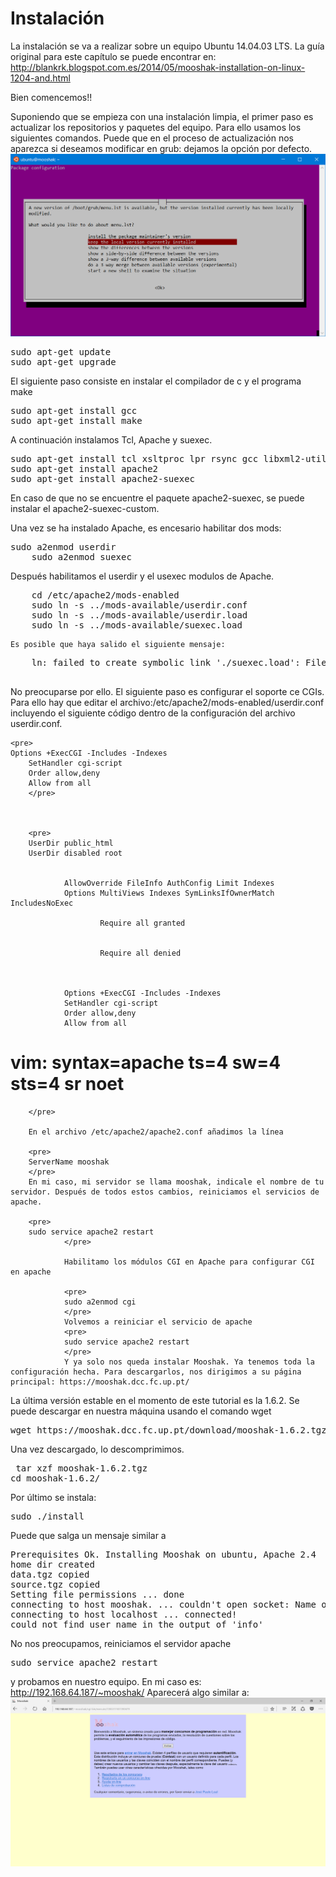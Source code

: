 # Instalación

La instalación se va a realizar sobre un equipo Ubuntu 14.04.03 LTS. La guía original para este capítulo se puede encontrar en: http://blankrk.blogspot.com.es/2014/05/mooshak-installation-on-linux-1204-and.html

Bien comencemos!!

Suponiendo que se empieza con una instalación limpia, el primer paso es actualizar los repositorios y paquetes del equipo. Para ello usamos los siguientes comandos. Puede que en el proceso de actualización nos aparezca si deseamos modificar en grub: dejamos la opción por defecto.
![Versión del grub](images/actualizacion.png)

<pre>
sudo apt-get update 
sudo apt-get upgrade
</pre>

El siguiente paso consiste en instalar el compilador de c y el programa make

<pre>
sudo apt-get install gcc
sudo apt-get install make
</pre>
A continuación instalamos Tcl, Apache y suexec.

<pre>
sudo apt-get install tcl xsltproc lpr rsync gcc libxml2-utils
sudo apt-get install apache2
sudo apt-get install apache2-suexec
</pre>
En caso de que no se encuentre el paquete apache2-suexec, se puede instalar el apache2-suexec-custom.

Una vez se ha instalado Apache, es encesario habilitar dos mods:
<pre>
sudo a2enmod userdir
    sudo a2enmod suexec
</pre>
Después habilitamos el userdir y el usexec modulos de Apache.

<pre>
    cd /etc/apache2/mods-enabled
    sudo ln -s ../mods-available/userdir.conf
    sudo ln -s ../mods-available/userdir.load
    sudo ln -s ../mods-available/suexec.load
</pre> 
    Es posible que haya salido el siguiente mensaje:

   <pre>
    ln: failed to create symbolic link './suexec.load': File exists
    </pre>
No preocuparse por ello. El siguiente paso es configurar el soporte ce CGIs. Para ello hay que editar el archivo:/etc/apache2/mods-enabled/userdir.conf incluyendo el siguiente código dentro de la configuración del archivo userdir.conf.
    
    <pre>
    Options +ExecCGI -Includes -Indexes
        SetHandler cgi-script
        Order allow,deny
        Allow from all
        </pre>
        
     
        
        <pre>
        UserDir public_html
        UserDir disabled root

        
                AllowOverride FileInfo AuthConfig Limit Indexes
                Options MultiViews Indexes SymLinksIfOwnerMatch IncludesNoExec
                
                        Require all granted
                
                
                        Require all denied
                
        
        
                Options +ExecCGI -Includes -Indexes
                SetHandler cgi-script
                Order allow,deny
                Allow from all
        



# vim: syntax=apache ts=4 sw=4 sts=4 sr noet
        </pre>
        
        En el archivo /etc/apache2/apache2.conf añadimos la línea 
        
        <pre>
        ServerName mooshak
        </pre>
        En mi caso, mi servidor se llama mooshak, indicale el nombre de tu servidor. Después de todos estos cambios, reiniciamos el servicios de apache. 
        
        <pre>
        sudo service apache2 restart
                </pre>
                
                Habilitamo los módulos CGI en Apache para configurar CGI en apache
                
                <pre>
                sudo a2enmod cgi
                </pre>
                Volvemos a reiniciar el servicio de apache
                <pre>
                sudo service apache2 restart
                </pre>
                Y ya solo nos queda instalar Mooshak. Ya tenemos toda la configuración hecha. Para descargarlos, nos dirigimos a su página principal: https://mooshak.dcc.fc.up.pt/

La última versión estable en el momento de este tutorial es la 1.6.2. Se puede descargar en nuestra máquina usando el comando wget

<pre>
wget https://mooshak.dcc.fc.up.pt/download/mooshak-1.6.2.tgz
</pre>

Una vez descargado, lo descomprimimos. 
<pre> tar xzf mooshak-1.6.2.tgz 
cd mooshak-1.6.2/ </pre>

Por último se instala:
<pre>
sudo ./install
</pre>

Puede que salga un mensaje similar a 

<pre>
Prerequisites Ok. Installing Mooshak on ubuntu, Apache 2.4
home dir created
data.tgz copied
source.tgz copied
Setting file permissions ... done
connecting to host mooshak. ... couldn't open socket: Name or service not known
connecting to host localhost ... connected!
could not find user name in the output of 'info'
</pre>

No nos preocupamos, reiniciamos el servidor apache

<pre>
sudo service apache2 restart
</pre>
y probamos en nuestro equipo. En mi caso es: http://192.168.64.187/~mooshak/ Aparecerá algo similar a:![Página principal de Mooshak](images/index.png)